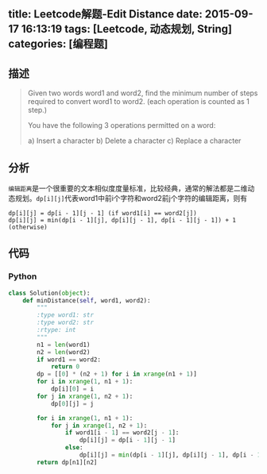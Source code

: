 title: Leetcode解题-Edit Distance
date: 2015-09-17 16:13:19
tags: [Leetcode, 动态规划, String]
categories: [编程题]
---

## 描述
> Given two words word1 and word2, find the minimum number of steps required to convert word1 to word2. (each operation is counted as 1 step.)
>
> You have the following 3 operations permitted on a word:
>
> a) Insert a character
> b) Delete a character
> c) Replace a character

## 分析
`编辑距离`是一个很重要的文本相似度度量标准，比较经典，通常的解法都是二维动态规划。`dp[i][j]`代表word1中前i个字符和word2前j个字符的编辑距离，则有

    dp[i][j] = dp[i - 1][j - 1] (if word1[i] == word2[j])
    dp[i][j] = min(dp[i - 1][j], dp[i][j - 1], dp[i - 1][j - 1]) + 1 (otherwise)

## 代码
### Python
```python
class Solution(object):
    def minDistance(self, word1, word2):
        """
        :type word1: str
        :type word2: str
        :rtype: int
        """
        n1 = len(word1)
        n2 = len(word2)
        if word1 == word2:
            return 0
        dp = [[0] * (n2 + 1) for i in xrange(n1 + 1)]
        for i in xrange(1, n1 + 1):
            dp[i][0] = i
        for j in xrange(1, n2 + 1):
            dp[0][j] = j

        for i in xrange(1, n1 + 1):
            for j in xrange(1, n2 + 1):
                if word1[i - 1] == word2[j - 1]:
                    dp[i][j] = dp[i - 1][j - 1]
                else:
                    dp[i][j] = min(dp[i - 1][j], dp[i][j - 1], dp[i - 1][j - 1]) + 1
        return dp[n1][n2]
```
